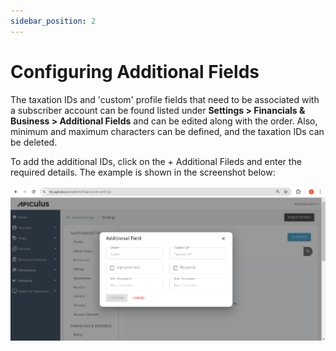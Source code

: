 ```yaml
---
sidebar_position: 2
---
```

# Configuring Additional Fields

The taxation IDs and 'custom' profile fields that need to be associated with a subscriber account can be found listed under **Settings > Financials & Business > Additional Fields** and can be edited along with the order. Also, minimum and maximum characters can be defined, and the taxation IDs can be deleted.

To add the additional IDs, click on the + Additional Fileds and enter the required details. The example is shown in the screenshot below:

![Configuring Additional Fields](img/ConfiguringAdditionalFields.png)